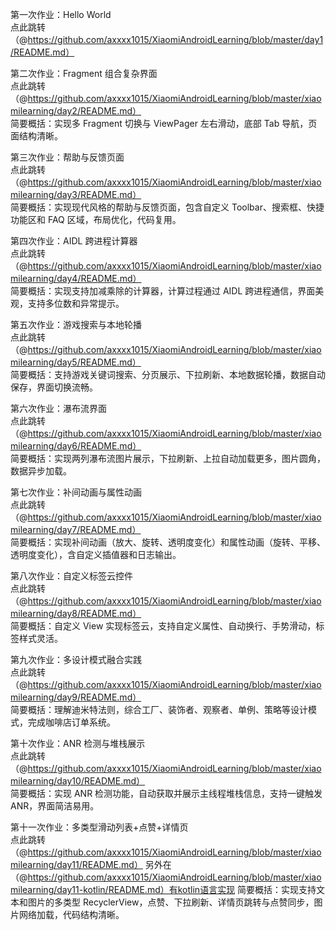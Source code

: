 第一次作业：Hello World  
点此跳转（@https://github.com/axxxx1015/XiaomiAndroidLearning/blob/master/day1/README.md）

第二次作业：Fragment 组合复杂界面  
点此跳转（@https://github.com/axxxx1015/XiaomiAndroidLearning/blob/master/xiaomilearning/day2/README.md）  
简要概括：实现多 Fragment 切换与 ViewPager 左右滑动，底部 Tab 导航，页面结构清晰。

第三次作业：帮助与反馈页面  
点此跳转（@https://github.com/axxxx1015/XiaomiAndroidLearning/blob/master/xiaomilearning/day3/README.md）  
简要概括：实现现代风格的帮助与反馈页面，包含自定义 Toolbar、搜索框、快捷功能区和 FAQ 区域，布局优化，代码复用。

第四次作业：AIDL 跨进程计算器  
点此跳转（@https://github.com/axxxx1015/XiaomiAndroidLearning/blob/master/xiaomilearning/day4/README.md）  
简要概括：实现支持加减乘除的计算器，计算过程通过 AIDL 跨进程通信，界面美观，支持多位数和异常提示。

第五次作业：游戏搜索与本地轮播  
点此跳转（@https://github.com/axxxx1015/XiaomiAndroidLearning/blob/master/xiaomilearning/day5/README.md）  
简要概括：支持游戏关键词搜索、分页展示、下拉刷新、本地数据轮播，数据自动保存，界面切换流畅。

第六次作业：瀑布流界面  
点此跳转（@https://github.com/axxxx1015/XiaomiAndroidLearning/blob/master/xiaomilearning/day6/README.md）  
简要概括：实现两列瀑布流图片展示，下拉刷新、上拉自动加载更多，图片圆角，数据异步加载。

第七次作业：补间动画与属性动画  
点此跳转（@https://github.com/axxxx1015/XiaomiAndroidLearning/blob/master/xiaomilearning/day7/README.md）  
简要概括：实现补间动画（放大、旋转、透明度变化）和属性动画（旋转、平移、透明度变化），含自定义插值器和日志输出。

第八次作业：自定义标签云控件  
点此跳转（@https://github.com/axxxx1015/XiaomiAndroidLearning/blob/master/xiaomilearning/day8/README.md）  
简要概括：自定义 View 实现标签云，支持自定义属性、自动换行、手势滑动，标签样式灵活。

第九次作业：多设计模式融合实践  
点此跳转（@https://github.com/axxxx1015/XiaomiAndroidLearning/blob/master/xiaomilearning/day9/README.md）  
简要概括：理解迪米特法则，综合工厂、装饰者、观察者、单例、策略等设计模式，完成咖啡店订单系统。

第十次作业：ANR 检测与堆栈展示  
点此跳转（@https://github.com/axxxx1015/XiaomiAndroidLearning/blob/master/xiaomilearning/day10/README.md）  
简要概括：实现 ANR 检测功能，自动获取并展示主线程堆栈信息，支持一键触发 ANR，界面简洁易用。

第十一次作业：多类型滑动列表+点赞+详情页  
点此跳转（@https://github.com/axxxx1015/XiaomiAndroidLearning/blob/master/xiaomilearning/day11/README.md）
另外在（@https://github.com/axxxx1015/XiaomiAndroidLearning/blob/master/xiaomilearning/day11-kotlin/README.md）有kotlin语言实现
简要概括：实现支持文本和图片的多类型 RecyclerView，点赞、下拉刷新、详情页跳转与点赞同步，图片网络加载，代码结构清晰。



